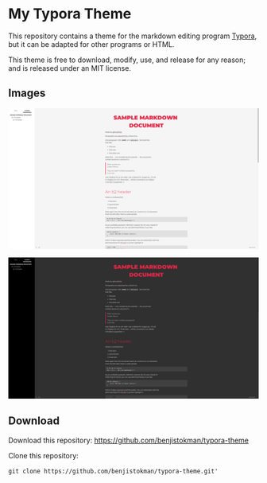 # My Typora Theme

This repository contains a theme for the markdown editing program [Typora](https://typora.io/), but it can be adapted for other programs or HTML. 

This theme is free to download, modify, use, and release for any reason; and is released under an MIT license.

## Images

![light](light.png)

![dark](dark.png)

## Download

Download this repository: https://github.com/benjistokman/typora-theme

Clone this repository:

```
git clone https://github.com/benjistokman/typora-theme.git'
```